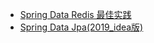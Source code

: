 


* [Spring Data Redis 最佳实践](https://www.jianshu.com/p/6eb4306ef365)
* [Spring Data Jpa(2019_idea版)](https://www.bilibili.com/video/BV1Y4411W7Rx?from=search&seid=15302849285323004849)
